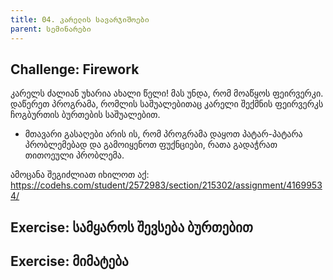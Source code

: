 ```yaml
---
title: 04. კარელის სავარჯიშოები
parent: სემინარები
---
```



## Challenge: Firework

კარელს ძალიან უხარია ახალი წელი! მას უნდა, რომ მოაწყოს ფეირვერკი. დაწერეთ პროგრამა, რომლის საშუალებითაც კარელი შექმნის ფეირვერკს ჩოგბურთის ბურთების საშუალებით. 

- მთავარი გასაღები არის ის, რომ პროგრამა დაყოთ პატარ-პატარა პრობლემებად და გამოიყენოთ ფუქნციები, რათა გადაჭრათ თითოეული პრობლემა.

ამოცანა შეგიძლიათ იხილოთ აქ: <https://codehs.com/student/2572983/section/215302/assignment/41699534/>

## Exercise: სამყაროს შევსება ბურთებით



## Exercise: მიმატება



